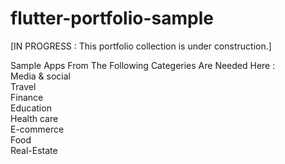# flutter-portfolio-sample

[IN PROGRESS : This portfolio collection is under construction.]


Sample Apps From The Following Categeries Are Needed Here : <br />
Media & social <br/>
Travel<br />
Finance<br />
Education <br />
Health care<br />
E-commerce<br />
Food <br />
Real-Estate	<br />

